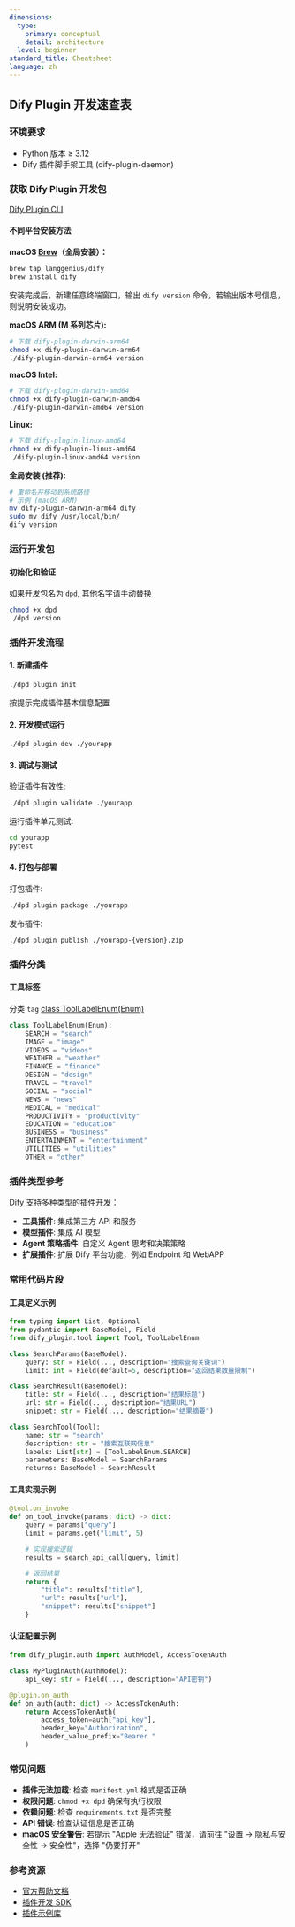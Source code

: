 ```yaml
---
dimensions:
  type:
    primary: conceptual
    detail: architecture
  level: beginner
standard_title: Cheatsheet
language: zh
---
```


## Dify Plugin 开发速查表

### 环境要求

- Python 版本 ≥ 3.12
- Dify 插件脚手架工具 (dify-plugin-daemon)

### 获取 Dify Plugin 开发包

[Dify Plugin CLI](https://github.com/langgenius/dify-plugin-daemon/releases)

#### 不同平台安装方法

**macOS [Brew](https://github.com/langgenius/homebrew-dify)（全局安装）：**

```bash
brew tap langgenius/dify
brew install dify
```

安装完成后，新建任意终端窗口，输出 `dify version` 命令，若输出版本号信息，则说明安装成功。

**macOS ARM (M 系列芯片):**

```bash
# 下载 dify-plugin-darwin-arm64
chmod +x dify-plugin-darwin-arm64
./dify-plugin-darwin-arm64 version
```

**macOS Intel:**

```bash
# 下载 dify-plugin-darwin-amd64
chmod +x dify-plugin-darwin-amd64
./dify-plugin-darwin-amd64 version
```

**Linux:**

```bash
# 下载 dify-plugin-linux-amd64
chmod +x dify-plugin-linux-amd64
./dify-plugin-linux-amd64 version
```

**全局安装 (推荐):**

```bash
# 重命名并移动到系统路径
# 示例 (macOS ARM)
mv dify-plugin-darwin-arm64 dify
sudo mv dify /usr/local/bin/
dify version
```

### 运行开发包

#### 初始化和验证

如果开发包名为 `dpd`, 其他名字请手动替换

```bash
chmod +x dpd
./dpd version
```

### 插件开发流程

#### 1. 新建插件

```bash
./dpd plugin init
```

按提示完成插件基本信息配置

#### 2. 开发模式运行

```bash
./dpd plugin dev ./yourapp
```

#### 3. 调试与测试

验证插件有效性:

```bash
./dpd plugin validate ./yourapp
```

运行插件单元测试:

```bash
cd yourapp
pytest
```

#### 4. 打包与部署

打包插件:

```bash
./dpd plugin package ./yourapp
```

发布插件:

```bash
./dpd plugin publish ./yourapp-{version}.zip
```

### 插件分类

#### 工具标签

分类 `tag` [class ToolLabelEnum(Enum)](https://github.com/langgenius/dify-plugin-sdks/blob/main/python/dify_plugin/entities/tool.py)

```python
class ToolLabelEnum(Enum):
    SEARCH = "search"
    IMAGE = "image"
    VIDEOS = "videos"
    WEATHER = "weather"
    FINANCE = "finance"
    DESIGN = "design"
    TRAVEL = "travel"
    SOCIAL = "social"
    NEWS = "news"
    MEDICAL = "medical"
    PRODUCTIVITY = "productivity"
    EDUCATION = "education"
    BUSINESS = "business"
    ENTERTAINMENT = "entertainment"
    UTILITIES = "utilities"
    OTHER = "other"
```

### 插件类型参考

Dify 支持多种类型的插件开发：

- **工具插件**: 集成第三方 API 和服务
- **模型插件**: 集成 AI 模型
- **Agent 策略插件**: 自定义 Agent 思考和决策策略
- **扩展插件**: 扩展 Dify 平台功能，例如 Endpoint 和 WebAPP

### 常用代码片段

#### 工具定义示例

```python
from typing import List, Optional
from pydantic import BaseModel, Field
from dify_plugin.tool import Tool, ToolLabelEnum

class SearchParams(BaseModel):
    query: str = Field(..., description="搜索查询关键词")
    limit: int = Field(default=5, description="返回结果数量限制")

class SearchResult(BaseModel):
    title: str = Field(..., description="结果标题")
    url: str = Field(..., description="结果URL")
    snippet: str = Field(..., description="结果摘要")

class SearchTool(Tool):
    name: str = "search"
    description: str = "搜索互联网信息"
    labels: List[str] = [ToolLabelEnum.SEARCH]
    parameters: BaseModel = SearchParams
    returns: BaseModel = SearchResult
```

#### 工具实现示例

```python
@tool.on_invoke
def on_tool_invoke(params: dict) -> dict:
    query = params["query"]
    limit = params.get("limit", 5)

    # 实现搜索逻辑
    results = search_api_call(query, limit)

    # 返回结果
    return {
        "title": results["title"],
        "url": results["url"],
        "snippet": results["snippet"]
    }
```

#### 认证配置示例

```python
from dify_plugin.auth import AuthModel, AccessTokenAuth

class MyPluginAuth(AuthModel):
    api_key: str = Field(..., description="API密钥")

@plugin.on_auth
def on_auth(auth: dict) -> AccessTokenAuth:
    return AccessTokenAuth(
        access_token=auth["api_key"],
        header_key="Authorization",
        header_value_prefix="Bearer "
    )
```

### 常见问题

- **插件无法加载**: 检查 `manifest.yml` 格式是否正确
- **权限问题**: `chmod +x dpd` 确保有执行权限
- **依赖问题**: 检查 `requirements.txt` 是否完整
- **API 错误**: 检查认证信息是否正确
- **macOS 安全警告**: 若提示 "Apple 无法验证" 错误，请前往 "设置 → 隐私与安全性 → 安全性"，选择 "仍要打开"

### 参考资源

- [官方帮助文档](https://docs.dify.ai/v/zh-hans/)
- [插件开发 SDK](https://github.com/langgenius/dify-plugin-sdks)
- [插件示例库](https://github.com/langgenius/dify-plugin-examples)